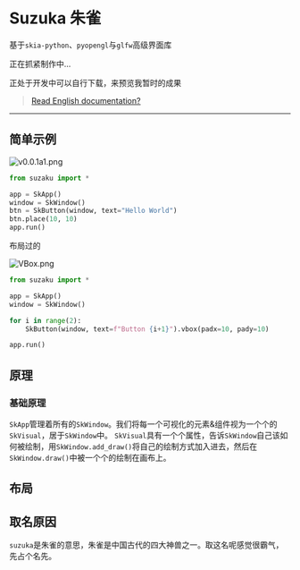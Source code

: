 # Suzuka 朱雀

基于`skia-python`、`pyopengl`与`glfw`高级界面库

正在抓紧制作中...

正处于开发中可以自行下载，来预览我暂时的成果

> [Read English documentation?](https://github.com/XiangQinxi/suzaku/blob/master/README.md)


---

## 简单示例

![v0.0.1a1.png](https://youke1.picui.cn/s1/2025/07/29/68888666134bf.png)

```python
from suzaku import *

app = SkApp()
window = SkWindow()
btn = SkButton(window, text="Hello World")
btn.place(10, 10)
app.run()
```

布局过的

![VBox.png](https://youke1.picui.cn/s1/2025/08/01/688c4cbfe26ec.png)

```python
from suzaku import *

app = SkApp()
window = SkWindow()

for i in range(2):
    SkButton(window, text=f"Button {i+1}").vbox(padx=10, pady=10)

app.run()
```

## 原理
### 基础原理
`SkApp`管理着所有的`SkWindow`。我们将每一个可视化的元素&组件视为一个个的`SkVisual`，居于`SkWindow`中。
`SkVisual`具有一个个属性，告诉`SkWindow`自己该如何被绘制，用`SkWindow.add_draw()`将自己的绘制方式加入进去，然后在`SkWindow.draw()`中被一个个的绘制在画布上。

## 布局
###

## 取名原因
`suzuka`是朱雀的意思，朱雀是中国古代的四大神兽之一。取这名呢感觉很霸气，先占个名先。
